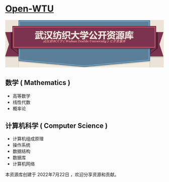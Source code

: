 # [Open-WTU](https://streamer0320.github.io/Open-WTU/)

![Theme](./images/openwtu-title.png)

## 数学 ( Mathematics )

- 高等数学
- 线性代数
- 概率论

## 计算机科学 ( Computer Science )

- 计算机组成原理
- 操作系统
- 数据结构
- 数据库
- 计算机网络



本资源库创建于 2022年7月22日 ，欢迎分享资源和贡献。